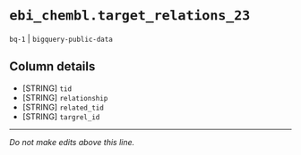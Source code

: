 # `ebi_chembl.target_relations_23`
`bq-1` | `bigquery-public-data`

## Column details
* [STRING]    `tid`
* [STRING]    `relationship`
* [STRING]    `related_tid`
* [STRING]    `targrel_id`

-------------------------------------------------------------------------------
*Do not make edits above this line.*
